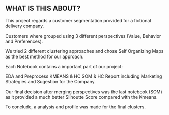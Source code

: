 ## WHAT IS THIS ABOUT?

This project regards a customer segmentation provided for a fictional delivery company.

Customers where grouped using 3 different perspectives (Value, Behavior and Preferences).

We tried 2 different clustering approaches and chose Self Organizing Maps as the best method for our approach.

Each Notebook contains a important part of our project:

EDA and Preprocess
KMEANS & HC
SOM & HC
Report including Marketing Strategies and Sugestion for the Company.

Our final decision after merging perspectives was the last notebook (SOM) as it provided a much better Silhoutte Score compared with the Kmeans.

To conclude, a analysis and profile was made for the final clusters.
